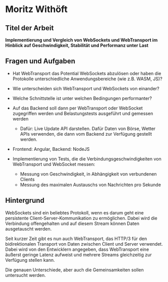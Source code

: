 # Moritz Withöft

## Titel der Arbeit

**Implementierung und Vergleich von WebSockets und WebTransport im Hinblick auf Geschwindigkeit, Stabilität und Performanz unter Last**



## Fragen und Aufgaben



- Hat WebTransport das Potential WebSockets abzulösen oder haben die Protokolle unterschiedliche Anwendungsbereiche (wie z.B. WASM, JS)?

- Wie unterscheiden sich WebTransport und WebSockets von einander?
- Welche Schnittstelle ist unter welchen Bedingungen performanter?



- Auf das Backend soll dann per WebTransport oder WebSocket zugegriffen werden und Belastungstests ausgeführt und gemessen werden
  - Dafür: Live Update API darstellen. Dafür Daten von Börse, Wetter APIs verwenden, die dann vom Backend zur Verfügung gestellt werden. 
- Frontend: Angular, Backend: NodeJS
- Implementierung von Tests, die die Verbindungsgeschwindigkeiten von WebTransport und WebSocket messen:
  - Messung von Geschwindigkeit, in Abhängigkeit von verbundenen Clients
  - Messung des maximalen Austauschs von Nachrichten pro Sekunde



## Hintergrund 

WebSockets sind ein beliebtes Protokoll, wenn es darum geht eine persistente Client-Server-Kommunikation zu ermöglichen. Dabei wird die Verbindung offengehalten und auf diesem Stream können Daten ausgetauscht werden.

Seit kurzer Zeit gibt es nun auch WebTransport, das HTTP/3 für den bidirektionalen Transport von Daten zwischen Client und Server verwendet. Dabei wird von den Entwicklern angegeben, dass WebTransport eine äußerst geringe Latenz aufweist und mehrere Streams gleichzeitig zur Verfügung stellen kann.

Die genauen Unterschiede, aber auch die Gemeinsamkeiten sollen untersucht werden.

